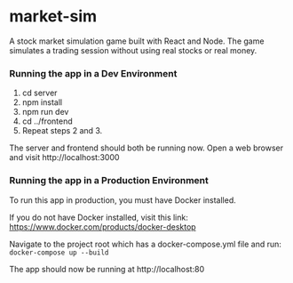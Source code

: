 # market-sim
A stock market simulation game built with React and Node. The game simulates a trading session without using real stocks or real money.

### Running the app in a Dev Environment
1) cd server
2) npm install
3) npm run dev
4) cd ../frontend
5) Repeat steps 2 and 3.

The server and frontend should both be running now.
Open a web browser and visit http://localhost:3000

### Running the app in a Production Environment
To run this app in production, you must have Docker installed.

If you do not have Docker installed, visit this link: https://www.docker.com/products/docker-desktop

Navigate to the project root which has a docker-compose.yml file and run:
`docker-compose up --build`

The app should now be running at http://localhost:80
